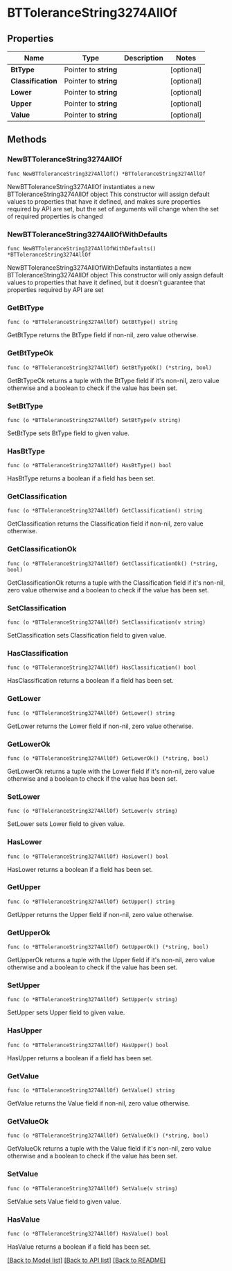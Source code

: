 # BTToleranceString3274AllOf

## Properties

Name | Type | Description | Notes
------------ | ------------- | ------------- | -------------
**BtType** | Pointer to **string** |  | [optional] 
**Classification** | Pointer to **string** |  | [optional] 
**Lower** | Pointer to **string** |  | [optional] 
**Upper** | Pointer to **string** |  | [optional] 
**Value** | Pointer to **string** |  | [optional] 

## Methods

### NewBTToleranceString3274AllOf

`func NewBTToleranceString3274AllOf() *BTToleranceString3274AllOf`

NewBTToleranceString3274AllOf instantiates a new BTToleranceString3274AllOf object
This constructor will assign default values to properties that have it defined,
and makes sure properties required by API are set, but the set of arguments
will change when the set of required properties is changed

### NewBTToleranceString3274AllOfWithDefaults

`func NewBTToleranceString3274AllOfWithDefaults() *BTToleranceString3274AllOf`

NewBTToleranceString3274AllOfWithDefaults instantiates a new BTToleranceString3274AllOf object
This constructor will only assign default values to properties that have it defined,
but it doesn't guarantee that properties required by API are set

### GetBtType

`func (o *BTToleranceString3274AllOf) GetBtType() string`

GetBtType returns the BtType field if non-nil, zero value otherwise.

### GetBtTypeOk

`func (o *BTToleranceString3274AllOf) GetBtTypeOk() (*string, bool)`

GetBtTypeOk returns a tuple with the BtType field if it's non-nil, zero value otherwise
and a boolean to check if the value has been set.

### SetBtType

`func (o *BTToleranceString3274AllOf) SetBtType(v string)`

SetBtType sets BtType field to given value.

### HasBtType

`func (o *BTToleranceString3274AllOf) HasBtType() bool`

HasBtType returns a boolean if a field has been set.

### GetClassification

`func (o *BTToleranceString3274AllOf) GetClassification() string`

GetClassification returns the Classification field if non-nil, zero value otherwise.

### GetClassificationOk

`func (o *BTToleranceString3274AllOf) GetClassificationOk() (*string, bool)`

GetClassificationOk returns a tuple with the Classification field if it's non-nil, zero value otherwise
and a boolean to check if the value has been set.

### SetClassification

`func (o *BTToleranceString3274AllOf) SetClassification(v string)`

SetClassification sets Classification field to given value.

### HasClassification

`func (o *BTToleranceString3274AllOf) HasClassification() bool`

HasClassification returns a boolean if a field has been set.

### GetLower

`func (o *BTToleranceString3274AllOf) GetLower() string`

GetLower returns the Lower field if non-nil, zero value otherwise.

### GetLowerOk

`func (o *BTToleranceString3274AllOf) GetLowerOk() (*string, bool)`

GetLowerOk returns a tuple with the Lower field if it's non-nil, zero value otherwise
and a boolean to check if the value has been set.

### SetLower

`func (o *BTToleranceString3274AllOf) SetLower(v string)`

SetLower sets Lower field to given value.

### HasLower

`func (o *BTToleranceString3274AllOf) HasLower() bool`

HasLower returns a boolean if a field has been set.

### GetUpper

`func (o *BTToleranceString3274AllOf) GetUpper() string`

GetUpper returns the Upper field if non-nil, zero value otherwise.

### GetUpperOk

`func (o *BTToleranceString3274AllOf) GetUpperOk() (*string, bool)`

GetUpperOk returns a tuple with the Upper field if it's non-nil, zero value otherwise
and a boolean to check if the value has been set.

### SetUpper

`func (o *BTToleranceString3274AllOf) SetUpper(v string)`

SetUpper sets Upper field to given value.

### HasUpper

`func (o *BTToleranceString3274AllOf) HasUpper() bool`

HasUpper returns a boolean if a field has been set.

### GetValue

`func (o *BTToleranceString3274AllOf) GetValue() string`

GetValue returns the Value field if non-nil, zero value otherwise.

### GetValueOk

`func (o *BTToleranceString3274AllOf) GetValueOk() (*string, bool)`

GetValueOk returns a tuple with the Value field if it's non-nil, zero value otherwise
and a boolean to check if the value has been set.

### SetValue

`func (o *BTToleranceString3274AllOf) SetValue(v string)`

SetValue sets Value field to given value.

### HasValue

`func (o *BTToleranceString3274AllOf) HasValue() bool`

HasValue returns a boolean if a field has been set.


[[Back to Model list]](../README.md#documentation-for-models) [[Back to API list]](../README.md#documentation-for-api-endpoints) [[Back to README]](../README.md)


